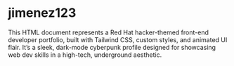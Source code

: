 # jimenez123
This HTML document represents a Red Hat hacker-themed front-end developer portfolio, built with Tailwind CSS, custom styles, and animated UI flair. It’s a sleek, dark-mode cyberpunk profile designed for showcasing web dev skills in a high-tech, underground aesthetic.
